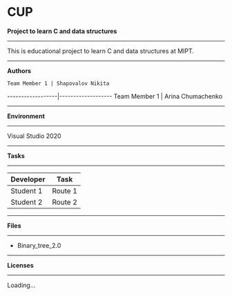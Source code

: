 # CUP
**Project to learn C and data structures**
***
This is educational project to learn C and data structures at MIPT.
***
**Authors**

    Team Member 1 | Shapovalov Nikita
------------------|-------------------
    Team Member 1 | Arina Chumachenko
***
**Environment**
***
Visual Studio 2020
***
**Tasks**
***
Developer |	Task
----------|--------------
Student 1 |	Route 1 
Student 2 |	Route 2
***
**Files**
***
* Binary_tree_2.0

***
**Licenses**
***
Loading...

